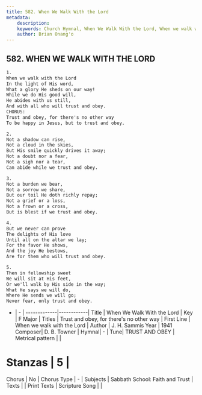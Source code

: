 ```yaml
---
title: 582. When We Walk With the Lord
metadata:
    description: 
    keywords: Church Hymnal, When We Walk With the Lord, When we walk with the Lord  , Trust and obey, for there's no other way
    author: Brian Onang'o
---
```



## 582. WHEN WE WALK WITH THE LORD

```txt
1.
When we walk with the Lord
In the light of His word,
What a glory He sheds on our way!
While we do His good will,
He abides with us still,
And with all who will trust and obey.
CHORUS:
Trust and obey, for there's no other way
To be happy in Jesus, but to trust and obey.

2.
Not a shadow can rise,
Not a cloud in the skies,
But His smile quickly drives it away;
Not a doubt nor a fear,
Not a sigh nor a tear,
Can abide while we trust and obey.

3.
Not a burden we bear,
Not a sorrow we share,
But our toil He doth richly repay;
Not a grief or a loss,
Not a frown or a cross,
But is blest if we trust and obey.

4.
But we never can prove
The delights of His love
Until all on the altar we lay;
For the favor He shows,
And the joy He bestows,
Are for them who will trust and obey.

5.
Then in fellowship sweet
We will sit at His feet,
Or we'll walk by His side in the way;
What He says we will do,
Where He sends we will go;
Never fear, only trust and obey.
```

- |   -  |
-------------|------------|
Title | When We Walk With the Lord |
Key | F Major |
Titles | Trust and obey, for there's no other way |
First Line | When we walk with the Lord   |
Author | J. H. Sammis
Year | 1941
Composer| D. B. Towner |
Hymnal|  - |
Tune| TRUST AND OBEY |
Metrical pattern | |
# Stanzas | 5 |
Chorus | No |
Chorus Type | - |
Subjects | Sabbath School: Faith and Trust |
Texts |  |
Print Texts | 
Scripture Song |  |
  
